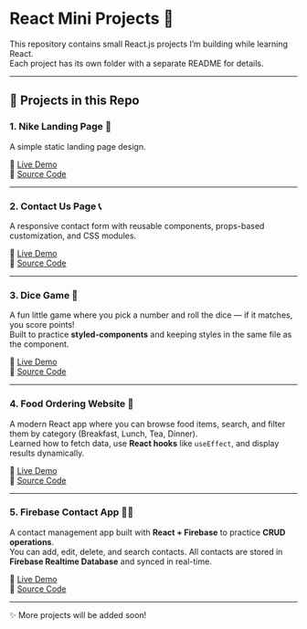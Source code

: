 # React Mini Projects 🚀

This repository contains small React.js projects I’m building while learning React.  
Each project has its own folder with a separate README for details.

---

## 📂 Projects in this Repo

### 1. Nike Landing Page 👟

A simple static landing page design.

🔗 [Live Demo](https://react-mini-projects-beta.vercel.app/)  
📂 [Source Code](./nike-homepage/)

---

### 2. Contact Us Page 📞

A responsive contact form with reusable components, props-based customization, and CSS modules.

🔗 [Live Demo](https://starlit-brigadeiros-ce9993.netlify.app/)  
📂 [Source Code](./contact-form/)

---

### 3. Dice Game 🎲

A fun little game where you pick a number and roll the dice — if it matches, you score points!  
Built to practice **styled-components** and keeping styles in the same file as the component.

🔗 [Live Demo](https://cool-biscotti-e41a6d.netlify.app/)  
📂 [Source Code](./dice-game)

---

### 4. Food Ordering Website 🍴

A modern React app where you can browse food items, search, and filter them by category (Breakfast, Lunch, Tea, Dinner).  
Learned how to fetch data, use **React hooks** like `useEffect`, and display results dynamically.

🔗 [Live Demo](https://wonderful-licorice-fdaafb.netlify.app/)  
📂 [Source Code](./food-website)

---

### 5. Firebase Contact App 📒🔥

A contact management app built with **React + Firebase** to practice **CRUD operations**.  
You can add, edit, delete, and search contacts. All contacts are stored in **Firebase Realtime Database** and synced in real-time.

🔗 [Live Demo](https://chipper-cannoli-3c151a.netlify.app/)  
📂 [Source Code](./contact-app)

---

✨ More projects will be added soon!

